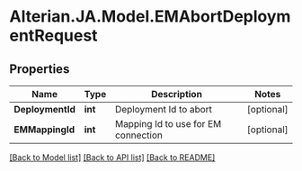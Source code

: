 # Alterian.JA.Model.EMAbortDeploymentRequest

## Properties

Name | Type | Description | Notes
------------ | ------------- | ------------- | -------------
**DeploymentId** | **int** | Deployment Id to abort | [optional] 
**EMMappingId** | **int** | Mapping Id to use for EM connection | [optional] 

[[Back to Model list]](../README.md#documentation-for-models) [[Back to API list]](../README.md#documentation-for-api-endpoints) [[Back to README]](../README.md)


